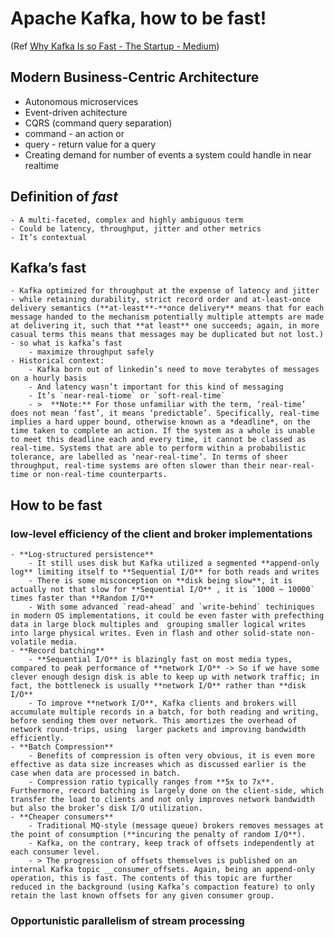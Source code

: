 # Apache Kafka, how to be fast!
(Ref [Why Kafka Is so Fast - The Startup - Medium](https://medium.com/swlh/why-kafka-is-so-fast-bde0d987cd03))
## Modern Business-Centric Architecture
- Autonomous microservices
- Event-driven achitecture
- CQRS (command query separation)
- command - an action or
- query - return value for a query
- Creating demand for number of events a system could handle in near realtime
## Definition of *fast*

	- A multi-faceted, complex and highly ambiguous term
	- Could be latency, throughput, jitter and other metrics
	- It’s contextual
## Kafka’s fast
	- Kafka optimized for throughput at the expense of latency and jitter
	- while retaining durability, strict record order and at-least-once delivery semantics (**at-least**-**once delivery** means that for each message handed to the mechanism potentially multiple attempts are made at delivering it, such that **at least** one succeeds; again, in more casual terms this means that messages may be duplicated but not lost.)
	- so what is kafka’s fast
		- maximize throughput safely
	- Historical context:
		- Kafka born out of linkedin’s need to move terabytes of messages on a hourly basis
		- And latency wasn’t important for this kind of messaging
		- It’s `near-real-tiome` or `soft-real-time`
		- >  **Note:** For those unfamiliar with the term, ‘real-time’ does not mean ‘fast’, it means ‘predictable’. Specifically, real-time implies a hard upper bound, otherwise known as a *deadline*, on the time taken to complete an action. If the system as a whole is unable to meet this deadline each and every time, it cannot be classed as real-time. Systems that are able to perform within a probabilistic tolerance, are labelled as ‘near-real-time’. In terms of sheer throughput, real-time systems are often slower than their near-real-time or non-real-time counterparts.
## How to be fast
### low-level efficiency of the client and broker implementations
	- **Log-structured persistence**
		- It still uses disk but Kafka utilized a segmented **append-only log** limiting itself to **Sequential I/O** for both reads and writes
		- There is some misconception on **disk being slow**, it is actually not that slow for **Sequential I/O** , it is `1000 ~ 10000` times faster than **Random I/O**
		- With some advanced `read-ahead` and `write-behind` techiniques in modern OS implementations, it could be even faster with prefecthing data in large block multiples and  grouping smaller logical writes into large physical writes. Even in flash and other solid-state non-volatile media.
	- **Record batching**
		- **Sequential I/O** is blazingly fast on most media types, compared to peak performance of **network I/O** -> So if we have some clever enough design disk is able to keep up with network traffic; in fact, the bottleneck is usually **network I/O** rather than **disk I/O**
		- To improve **network I/O**, Kafka clients and brokers will accumulate multiple records in a batch, for both reading and writing, before sending them over network. This amortizes the overhead of network round-trips, using  larger packets and improving bandwidth efficiently.
	- **Batch Compression**
		- Benefits of compression is often very obvious, it is even more effective as data size increases which as discussed earlier is the case when data are processed in batch.
		- Compression ratio typically ranges from **5x to 7x**. Furthermore, record batching is largely done on the client-side, which transfer the load to clients and not only improves network bandwidth but also the broker’s disk I/O utilization.
	- **Cheaper consumers**
		- Traditional MQ-style (message queue) brokers removes messages at the point of consumption (**incuring the penalty of random I/O**).
		- Kafka, on the contrary, keep track of offsets independently at each consumer level. 
		- > The progression of offsets themselves is published on an internal Kafka topic __consumer_offsets. Again, being an append-only operation, this is fast. The contents of this topic are further reduced in the background (using Kafka’s compaction feature) to only retain the last known offsets for any given consumer group.
### Opportunistic parallelism of stream processing













